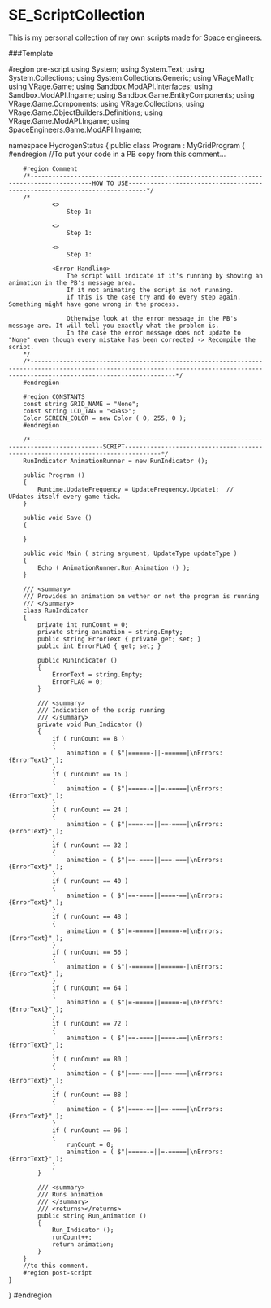 # SE_ScriptCollection
This is my personal collection of my own scripts made for Space engineers.

###Template

#region pre-script
using System;
using System.Text;
using System.Collections;
using System.Collections.Generic;
using VRageMath;
using VRage.Game;
using Sandbox.ModAPI.Interfaces;
using Sandbox.ModAPI.Ingame;
using Sandbox.Game.EntityComponents;
using VRage.Game.Components;
using VRage.Collections;
using VRage.Game.ObjectBuilders.Definitions;
using VRage.Game.ModAPI.Ingame;
using SpaceEngineers.Game.ModAPI.Ingame;

namespace HydrogenStatus
{
    public class Program : MyGridProgram
    {
        #endregion
        //To put your code in a PB copy from this comment...

        #region Comment
        /*---------------------------------------------------------------------------------------HOW TO USE---------------------------------------------------------------------------*/
        /*
                <>
                    Step 1:

                <>
                    Step 1:

                <>
                    Step 1:

                <Error Handling>
                    The script will indicate if it's running by showing an animation in the PB's message area.
                    If it not animating the script is not running.
                    If this is the case try and do every step again. Something might have gone wrong in the process.

                    Otherwise look at the error message in the PB's message are. It will tell you exactly what the problem is.
                    In the case the error message does not update to "None" even though every mistake has been corrected -> Recompile the script.
        */
        /*------------------------------------------------------------------------------------------------------------------------------------------------------------------------------------*/
        #endregion

        #region CONSTANTS
        const string GRID_NAME = "None";
        const string LCD_TAG = "<Gas>";
        Color SCREEN_COLOR = new Color ( 0, 255, 0 );
        #endregion

        /*------------------------------------------------------------------------------------------SCRIPT--------------------------------------------------------------------------------*/
        RunIndicator AnimationRunner = new RunIndicator ();

        public Program ()
        {
            Runtime.UpdateFrequency = UpdateFrequency.Update1;  //  UPdates itself every game tick.
        }

        public void Save ()
        {

        }

        public void Main ( string argument, UpdateType updateType )
        {
            Echo ( AnimationRunner.Run_Animation () );
        }

        /// <summary>
        /// Provides an animation on wether or not the program is running
        /// </summary>
        class RunIndicator
        {
            private int runCount = 0;
            private string animation = string.Empty;
            public string ErrorText { private get; set; }
            public int ErrorFLAG { get; set; }

            public RunIndicator ()
            {
                ErrorText = string.Empty;
                ErrorFLAG = 0;
            }

            /// <summary>
            /// Indication of the scrip running
            /// </summary>
            private void Run_Indicator ()
            {
                if ( runCount == 8 )
                {
                    animation = ( $"|======-||-======|\nErrors: {ErrorText}" );
                }
                if ( runCount == 16 )
                {
                    animation = ( $"|=====-=||=-=====|\nErrors: {ErrorText}" );
                }
                if ( runCount == 24 )
                {
                    animation = ( $"|====-==||==-====|\nErrors: {ErrorText}" );
                }
                if ( runCount == 32 )
                {
                    animation = ( $"|==-====||===-===|\nErrors: {ErrorText}" );
                }
                if ( runCount == 40 )
                {
                    animation = ( $"|==-====||====-==|\nErrors: {ErrorText}" );
                }
                if ( runCount == 48 )
                {
                    animation = ( $"|=-=====||=====-=|\nErrors: {ErrorText}" );
                }
                if ( runCount == 56 )
                {
                    animation = ( $"|-======||======-|\nErrors: {ErrorText}" );
                }
                if ( runCount == 64 )
                {
                    animation = ( $"|=-=====||=====-=|\nErrors: {ErrorText}" );
                }
                if ( runCount == 72 )
                {
                    animation = ( $"|==-====||====-==|\nErrors: {ErrorText}" );
                }
                if ( runCount == 80 )
                {
                    animation = ( $"|===-===||===-===|\nErrors: {ErrorText}" );
                }
                if ( runCount == 88 )
                {
                    animation = ( $"|====-==||==-====|\nErrors: {ErrorText}" );
                }
                if ( runCount == 96 )
                {
                    runCount = 0;
                    animation = ( $"|=====-=||=-=====|\nErrors: {ErrorText}" );
                }
            }

            /// <summary>
            /// Runs animation
            /// </summary>
            /// <returns></returns>
            public string Run_Animation ()
            {
                Run_Indicator ();
                runCount++;
                return animation;
            }
        }
        //to this comment.
        #region post-script
    }
}
#endregion
